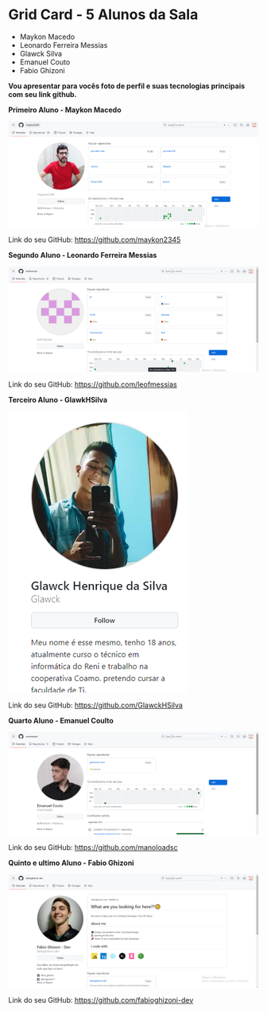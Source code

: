 # Grid Card - 5 Alunos da Sala
 * Maykon Macedo
 * Leonardo Ferreira Messias
 * Glawck Silva
 * Emanuel Couto
 * Fabio Ghizoni

 **Vou apresentar para vocês foto de perfil e suas tecnologias principais com seu link github.**
 
 __Primeiro Aluno - Maykon Macedo__

 ![foto](mk.png)

 Link do seu GitHub: https://github.com/maykon2345

 **Segundo Aluno - Leonardo Ferreira Messias**

  ![foto2](lf.png)

  Link do seu GitHub: https://github.com/leofmessias

  **Terceiro Aluno - GlawkHSilva**

  ![foto3](gl.png)

 Link do seu GitHub: https://github.com/GlawckHSilva

 **Quarto Aluno - Emanuel Coulto**

 ![foto3](em.png)

Link do seu GitHub: https://github.com/manoloadsc

**Quinto e ultimo Aluno - Fabio Ghizoni**

![foto3](fb.png)

Link do seu GitHub: https://github.com/fabioghizoni-dev



 
